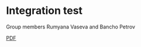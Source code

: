# Integration test

Group members Rumyana Vaseva and Bancho Petrov

[PDF](https://github.com/nikolai94/Integration_test_ex/blob/master/docs.pdf)
